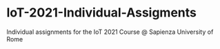 # IoT-2021-Individual-Assigments
Individual assignments for the IoT 2021 Course @ Sapienza University of Rome
